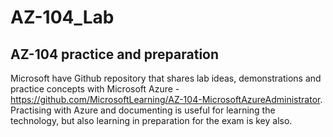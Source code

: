 # AZ-104_Lab

## AZ-104 practice and preparation
Microsoft have Github repository that shares lab ideas, demonstrations and practice concepts with Microsoft Azure - https://github.com/MicrosoftLearning/AZ-104-MicrosoftAzureAdministrator. Practising with Azure and documenting is useful for learning the technology, but also learning in preparation for the exam is key also.
